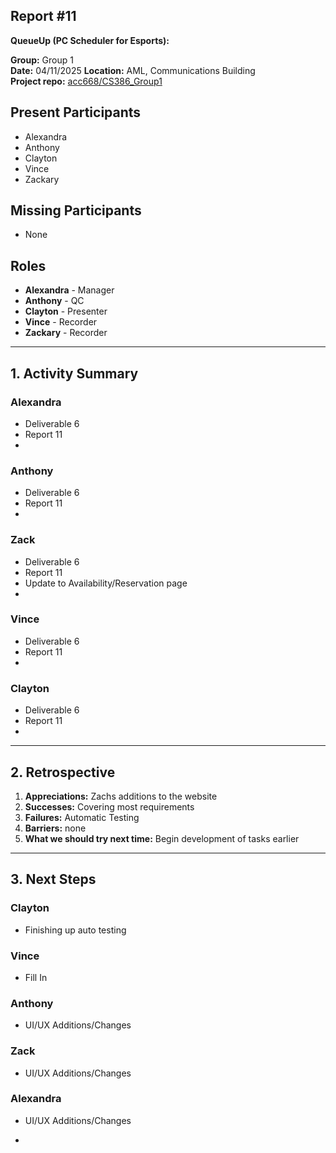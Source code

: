 ## Report #11

**QueueUp (PC Scheduler for Esports):**

**Group:** Group 1  
**Date:** 04/11/2025
**Location:** AML, Communications Building  
**Project repo:** [acc668/CS386_Group1](https://github.com/acc668/CS386_Group1)  

## Present Participants
- Alexandra
- Anthony
- Clayton
- Vince
- Zackary

## Missing Participants
- None

## Roles
- **Alexandra** - Manager
- **Anthony** - QC
- **Clayton** - Presenter
- **Vince** - Recorder
- **Zackary** - Recorder

---

## 1. Activity Summary

### Alexandra
- Deliverable 6
- Report 11
- 

### Anthony
- Deliverable 6
- Report 11
- 

### Zack
- Deliverable 6
- Report 11
- Update to Availability/Reservation page
- 

### Vince
- Deliverable 6
- Report 11
- 

### Clayton
- Deliverable 6
- Report 11
- 

---

## 2. Retrospective

1. **Appreciations:** Zachs additions to the website 
2. **Successes:** Covering most requirements
3. **Failures:** Automatic Testing
4. **Barriers:** none
5. **What we should try next time:** Begin development of tasks earlier 

---

## 3. Next Steps

### Clayton
- Finishing up auto testing

### Vince
- Fill In

### Anthony
- UI/UX Additions/Changes

### Zack
- UI/UX Additions/Changes

### Alexandra
- UI/UX Additions/Changes

-
